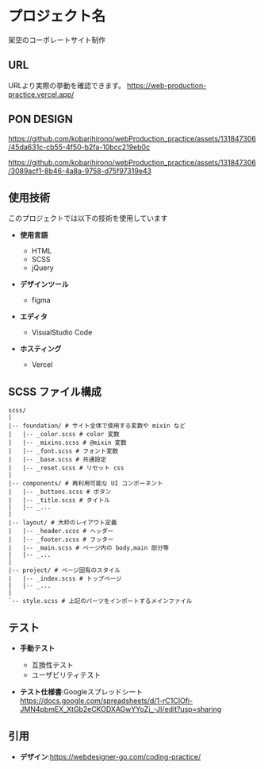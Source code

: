 # プロジェクト名

架空のコーポレートサイト制作

## URL
URLより実際の挙動を確認できます。
https://web-production-practice.vercel.app/

## PON DESIGN
https://github.com/kobarihirono/webProduction_practice/assets/131847306/45da631c-cb55-4f50-b2fa-10bcc219eb0c

https://github.com/kobarihirono/webProduction_practice/assets/131847306/3089acf1-8b46-4a8a-9758-d75f97319e43

## 使用技術

このプロジェクトでは以下の技術を使用しています

- **使用言語**

  - HTML
  - SCSS
  - jQuery

- **デザインツール**

  - figma

- **エディタ**

  - VisualStudio Code

- **ホスティング**
  - Vercel

## SCSS ファイル構成

```plaintext
scss/
|
|-- foundation/ # サイト全体で使用する変数や mixin など
|   |-- _color.scss # color 変数
|   |-- _mixins.scss # @mixin 変数
|   |-- _font.scss # フォント変数
|   |-- _base.scss # 共通設定
|   |-- _reset.scss # リセット css
|
|-- components/ # 再利用可能な UI コンポーネント
|   |-- _buttons.scss # ボタン
|   |-- _title.scss # タイトル
|   |-- _...
|
|-- layout/ # 大枠のレイアウト定義
|   |-- _header.scss # ヘッダー
|   |-- _footer.scss # フッター
|   |-- _main.scss # ページ内の body,main 部分等
|   |-- _...
|
|-- project/ # ページ固有のスタイル
|   |-- _index.scss # トップページ
|   |-- _...
|
`-- style.scss # 上記のパーツをインポートするメインファイル
```

## テスト

- **手動テスト**
  - 互換性テスト
  - ユーザビリティテスト

- **テスト仕様書**:Googleスプレッドシート
https://docs.google.com/spreadsheets/d/1-rC1CIOfi-JMN4pbmEX_XtGb2eCKODXAGwYYoZj_-JI/edit?usp=sharing

## 引用

- **デザイン**:https://webdesigner-go.com/coding-practice/
